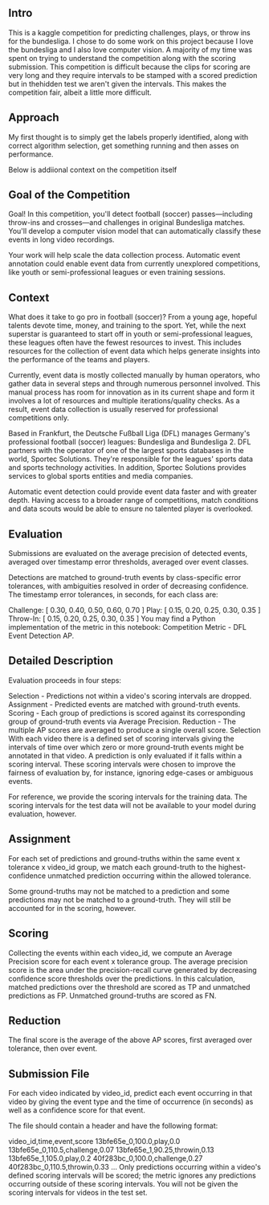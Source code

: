 ## Intro 

This is a kaggle competition for predicting challenges, plays, or throw ins for the bundesliga. I chose to do some work on this project because I love the bundesliga and I also love computer vision. A majority of my time was spent on trying to understand the competition along with the scoring submission. This competition is difficult because the clips for scoring are very long and they require intervals to be stamped with a scored prediction but in thehidden test we aren't given the intervals. This makes the competition fair, albeit a little more difficult. 

## Approach 

My first thought is to simply get the labels properly identified, along with correct algorithm selection, get something running and then asses on performance. 

Below is addiional context on the competition itself 

## Goal of the Competition


Goal! In this competition, you'll detect football (soccer) passes—including throw-ins and crosses—and challenges in original Bundesliga matches. You'll develop a computer vision model that can automatically classify these events in long video recordings.

Your work will help scale the data collection process. Automatic event annotation could enable event data from currently unexplored competitions, like youth or semi-professional leagues or even training sessions.

## Context

What does it take to go pro in football (soccer)? From a young age, hopeful talents devote time, money, and training to the sport. Yet, while the next superstar is guaranteed to start off in youth or semi-professional leagues, these leagues often have the fewest resources to invest. This includes resources for the collection of event data which helps generate insights into the performance of the teams and players.

Currently, event data is mostly collected manually by human operators, who gather data in several steps and through numerous personnel involved. This manual process has room for innovation as in its current shape and form it involves a lot of resources and multiple iterations/quality checks. As a result, event data collection is usually reserved for professional competitions only.

Based in Frankfurt, the Deutsche Fußball Liga (DFL) manages Germany's professional football (soccer) leagues: Bundesliga and Bundesliga 2. DFL partners with the operator of one of the largest sports databases in the world, Sportec Solutions. They're responsible for the leagues' sports data and sports technology activities. In addition, Sportec Solutions provides services to global sports entities and media companies.

Automatic event detection could provide event data faster and with greater depth. Having access to a broader range of competitions, match conditions and data scouts would be able to ensure no talented player is overlooked.

## Evaluation 

Submissions are evaluated on the average precision of detected events, averaged over timestamp error thresholds, averaged over event classes.

Detections are matched to ground-truth events by class-specific error tolerances, with ambiguities resolved in order of decreasing confidence. The timestamp error tolerances, in seconds, for each class are:

Challenge: [ 0.30, 0.40, 0.50, 0.60, 0.70 ]
Play: [ 0.15, 0.20, 0.25, 0.30, 0.35 ]
Throw-In: [ 0.15, 0.20, 0.25, 0.30, 0.35 ]
You may find a Python implementation of the metric in this notebook: Competition Metric - DFL Event Detection AP.

## Detailed Description
Evaluation proceeds in four steps:

Selection - Predictions not within a video's scoring intervals are dropped.
Assignment - Predicted events are matched with ground-truth events.
Scoring - Each group of predictions is scored against its corresponding group of ground-truth events via Average Precision.
Reduction - The multiple AP scores are averaged to produce a single overall score.
Selection
With each video there is a defined set of scoring intervals giving the intervals of time over which zero or more ground-truth events might be annotated in that video. A prediction is only evaluated if it falls within a scoring interval. These scoring intervals were chosen to improve the fairness of evaluation by, for instance, ignoring edge-cases or ambiguous events.

For reference, we provide the scoring intervals for the training data. The scoring intervals for the test data will not be available to your model during evaluation, however.

## Assignment

For each set of predictions and ground-truths within the same event x tolerance x video_id group, we match each ground-truth to the highest-confidence unmatched prediction occurring within the allowed tolerance.

Some ground-truths may not be matched to a prediction and some predictions may not be matched to a ground-truth. They will still be accounted for in the scoring, however.

## Scoring
Collecting the events within each video_id, we compute an Average Precision score for each event x tolerance group. The average precision score is the area under the precision-recall curve generated by decreasing confidence score thresholds over the predictions. In this calculation, matched predictions over the threshold are scored as TP and unmatched predictions as FP. Unmatched ground-truths are scored as FN.

## Reduction
The final score is the average of the above AP scores, first averaged over tolerance, then over event.

## Submission File
For each video indicated by video_id, predict each event occurring in that video by giving the event type and the time of occurrence (in seconds) as well as a confidence score for that event.

The file should contain a header and have the following format:

video_id,time,event,score
13bfe65e_0,100.0,play,0.0
13bfe65e_0,110.5,challenge,0.07
13bfe65e_1,90.25,throwin,0.13
13bfe65e_1,105.0,play,0.2
40f283bc_0,100.0,challenge,0.27
40f283bc_0,110.5,throwin,0.33
...
Only predictions occurring within a video's defined scoring intervals will be scored; the metric ignores any predictions occurring outside of these scoring intervals. You will not be given the scoring intervals for videos in the test set.